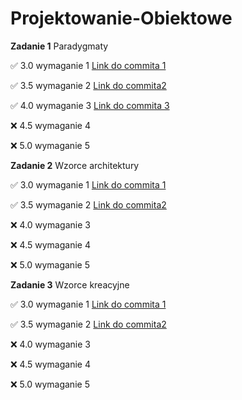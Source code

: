 # Projektowanie-Obiektowe

**Zadanie 1** Paradygmaty

:white_check_mark: 3.0 wymaganie 1 [Link do commita 1](https://github.com/Pamdzia/Projektowanie-Obiektowe/tree/zadanie1-punkt1)

:white_check_mark: 3.5 wymaganie 2 [Link do commita2 ](https://github.com/Pamdzia/Projektowanie-Obiektowe/tree/zadanie1-punkt2)

:white_check_mark: 4.0 wymaganie 3 [Link do commita 3](https://github.com/Pamdzia/Projektowanie-Obiektowe/tree/zadanie1-punkt3)

:x: 4.5 wymaganie 4

:x: 5.0 wymaganie 5

**Zadanie 2** Wzorce architektury

:white_check_mark: 3.0 wymaganie 1 [Link do commita 1](https://github.com/Pamdzia/Projektowanie-Obiektowe/tree/zadanie2-punkt1)

:white_check_mark: 3.5 wymaganie 2 [Link do commita2 ](https://github.com/Pamdzia/Projektowanie-Obiektowe/tree/zadanie2-punkt2)

:x: 4.0 wymaganie 3

:x: 4.5 wymaganie 4

:x: 5.0 wymaganie 5

**Zadanie 3** Wzorce kreacyjne

:white_check_mark: 3.0 wymaganie 1 [Link do commita 1](https://github.com/Pamdzia/Projektowanie-Obiektowe/tree/zadanie3-punkt1)

:white_check_mark: 3.5 wymaganie 2 [Link do commita2 ](https://github.com/Pamdzia/Projektowanie-Obiektowe/tree/zadanie3-punkt2)

:x: 4.0 wymaganie 3

:x: 4.5 wymaganie 4

:x: 5.0 wymaganie 5
